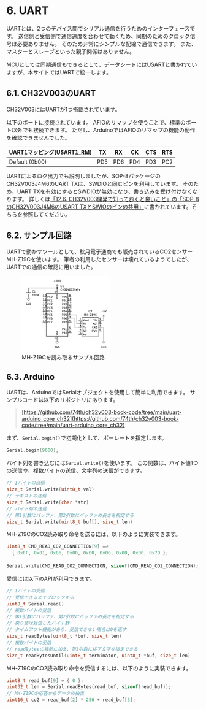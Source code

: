 # 6. UART

UARTとは、2つのデバイス間でシリアル通信を行うためのインターフェースです。
送信側と受信側で通信速度を合わせて動くため、同期のためのクロック信号は必要ありません。
そのため非常にシンプルな配線で通信できます。
また、マスターとスレーブといった親子関係はありません。

MCUとしては同期通信もできるとして、データシートにはUSARTと書かれていますが、本サイトではUARTで統一します。

## 6.1. CH32V003のUART

CH32V003にはUARTが1つ搭載されています。

以下のポートに接続されています。
AFIOのリマップを使うことで、標準のポート以外でも接続できます。
ただし、ArduinoではAFIOのリマップの機能の動作を確認できませんでした。

| UART1マッピング(USART1_RM) | TX  | RX  | CK  | CTS | RTS |
| -------------------------- | --- | --- | --- | --- | --- |
| Default (0b00)             | PD5 | PD6 | PD4 | PD3 | PC2 |

UARTによるログ出力でも説明しましたが、SOP-8パッケージのCH32V003J4M6のUART TXは、SWDIOと同じピンを利用しています。
そのため、UART TXを有効にするとSWDIOが無効になり、書き込みを受け付けなくなります。
詳しくは[「12.6. CH32V003開発で知っておくと良いこと」の「SOP-8のCH32V003J4M6のUSART TXとSWIOのピンの共用」](../12-ch32v003/index.html#sop-8%E3%81%AEch32v003j4m6%E3%81%AEusart-tx%E3%81%A8swio%E3%81%AE%E3%83%94%E3%83%B3%E3%81%AE%E5%85%B1%E7%94%A8)に書かれています。そちらを参照してください。

## 6.2. サンプル回路

UARTで動かすツールとして、秋月電子通商でも販売されているCO2センサーMH-Z19Cを使います。
筆者の利用したセンサーは壊れているようでしたが、UARTでの通信の確認に用いました。

<figure class="wide">
<img src="./img/uart.svg" style="background-color: white; padding:10px;" width="50%"/>
<figcaption>MH-Z19Cを読み取るサンプル回路</figcaption>
</figure>

## 6.3. Arduino

UARTは、ArduinoではSerialオブジェクトを使用して簡単に利用できます。
サンプルコードは以下のリポジトリにあります。

> [https://github.com/74th/ch32v003-book-code/tree/main/uart-arduino_core_ch32](https://github.com/74th/ch32v003-book-code/tree/main/uart-arduino_core_ch32)

まず、`Serial.begin()`で初期化として、ボーレートを指定します。

```c
Serial.begin(9600);
```

バイト列を書き込むには`Serial.write()`を使います。
この関数は、バイト値1つの送信や、複数バイトの送信、文字列の送信ができます。

```c
// 1バイトの送信
size_t Serial.write(uint8_t val)
// テキストの送信
size_t Serial.write(char *str)
// バイト列の送信
// 第1引数にバッファ、第2引数にバッファの長さを指定する
size_t Serial.write(uint8_t buf[], size_t len)
```

MH-Z19CのCO2読み取り命令を送るには、以下のように実装できます。

```c
uint8_t CMD_READ_CO2_CONNECTION[9] =⏎
  { 0xFF, 0x01, 0x86, 0x00, 0x00, 0x00, 0x00, 0x00, 0x79 };

Serial.write(CMD_READ_CO2_CONNECTION, sizeof(CMD_READ_CO2_CONNECTION));
```

受信には以下のAPIが利用できます。

```c
// 1バイトの受信
// 受信できるまでブロックする
uint8_t Serial.read()
// 複数バイトの受信
// 第1引数にバッファ、第2引数にバッファの長さを指定する
// 戻り値は受信したバイト数
// タイムアウト機能があり、受信できない場合は0を返す
size_t readBytes(uint8_t *buf, size_t len)
// 複数バイトの受信
// readBytesの機能に加え、第1引数に終了文字を指定できる
size_t readBytesUntil(uint8_t terminator, uint8_t *buf, size_t len)
```

MH-Z19CのCO2読み取り命令を受信するには、以下のように実装できます。

```c
uint8_t read_buf[9] = { 0 };
uint32_t len = Serial.readBytes(read_buf, sizeof(read_buf));
// MH-Z19Cの応答からデータの抽出
uint16_t co2 = read_buf[2] * 256 + read_buf[3];
```
